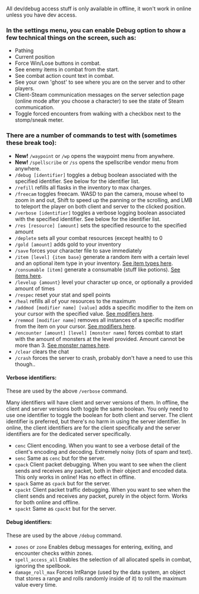 All dev/debug access stuff is only available in offline, it won't work in online unless you have dev access.

### In the settings menu, you can enable Debug option to show a few technical things on the screen, such as:
- Pathing
- Current position
- Force Win/Lose buttons in combat.
- See enemy items in combat from the start.
- See combat action count text in combat.
- See your own 'ghost' to see where you are on the server and to other players.
- Client-Steam communication messages on the server selection page (online mode after you choose a character) to see the state of Steam communication.
- Toggle forced encounters from walking with a checkbox next to the stomp/sneak meter.

### There are a number of commands to test with (sometimes these break too):
- **New!** `/waypoint` or `/wp` opens the waypoint menu from anywhere.
- **New!** `/spellscribe` or `/ss` opens the spellscribe vendor menu from anywhere.
- `/debug [identifier]` toggles a debug boolean associated with the specified identifier. See below for the identifier list.
- `/refill` refills all flasks in the inventory to max charges.
- `/freecam` toggles freecam. WASD to pan the camera, mouse wheel to zoom in and out, Shift to speed up the panning or the scrolling, and LMB to teleport the player on both client and server to the clicked position.
- `/verbose [identifier]` toggles a verbose logging boolean associated with the specified identifier. See below for the identifier list.
- `/res [resource] [amount]` sets the specified resource to the specified amount 
- `/deplete` sets all your combat resources (except health) to 0
- `/gold [amount]` adds gold to your inventory
- `/save` forces your character file to save immediately
- `/item [level] {item base}` generate a random item with a certain level and an optional item type in your inventory. [See item types here](https://docs.google.com/spreadsheets/d/1kxMXg6sl3DrCN6KrCxsOHNGNPFgZGQDFeIrTebnGlh8/edit?pli=1&gid=464949103#gid=464949103).
- `/consumable [item]` generate a consumable (stuff like potions). [See items here](https://docs.google.com/spreadsheets/d/1kxMXg6sl3DrCN6KrCxsOHNGNPFgZGQDFeIrTebnGlh8/edit?pli=1&gid=273484415#gid=273484415).
- `/levelup {amount}` level your character up once, or optionally a provided amount of times
- `/respec` reset your stat and spell points
- `/heal` refills all of your resources to the maximum
- `/addmod [modifier name] [value]` adds a specific modifier to the item on your cursor with the specified value. [See modifiers here](https://docs.google.com/spreadsheets/d/1kxMXg6sl3DrCN6KrCxsOHNGNPFgZGQDFeIrTebnGlh8/edit?pli=1&gid=1961885428#gid=1961885428).
- `/remmod [modifier name]` removes all instances of a specific modifier from the item on your cursor. [See modifiers here](https://docs.google.com/spreadsheets/d/1kxMXg6sl3DrCN6KrCxsOHNGNPFgZGQDFeIrTebnGlh8/edit?pli=1&gid=1961885428#gid=1961885428).
- `/encounter [amount] [level] [monster name]` forces combat to start with the amount of monsters at the level provided. Amount cannot be more than 3. [See monster names here](https://docs.google.com/spreadsheets/d/1kxMXg6sl3DrCN6KrCxsOHNGNPFgZGQDFeIrTebnGlh8/edit?pli=1&gid=1482007302#gid=1482007302).
- `/clear` clears the chat
- `/crash` forces the server to crash, probably don't have a need to use this though..

#### Verbose identifiers:

These are used by the above `/verbose` command.

Many identifiers will have client and server versions of them. In offline, the client and server versions both toggle the same boolean. You only need to use one identifier to toggle the boolean for both client and server. The client identifier is preferred, but there's no harm in using the server identifier. In online, the client identifiers are for the client specifically and the server identifiers are for the dedicated server specifically.

- `cenc` Client encoding. When you want to see a verbose detail of the client's encoding and decoding. Extremely noisy (lots of spam and text).
- `senc` Same as `cenc` but for the server.
- `cpack` Client packet debugging. When you want to see when the client sends and receives any packet, both in their object and encoded data. This only works in online! Has no effect in offline.
- `spack` Same as `cpack` but for the server.
- `cpackt` Client packet traffic debugging. When you want to see when the client sends and receives any packet, purely in the object form. Works for both online and offline.
- `spackt` Same as `cpackt` but for the server.

#### Debug identifiers:

These are used by the above `/debug` command.

- `zones` or `zone` Enables debug messages for entering, exiting, and encounter checks within zones.
- `spell_access_all` Enables the selection of all allocated spells in combat, ignoring the spellbook.
- `damage_roll_max` Forces IntRange (used by the data system, an object that stores a range and rolls randomly inside of it) to roll the maximum value every time.
